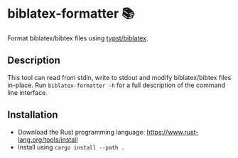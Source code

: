 # biblatex-formatter 📚

Format biblatex/bibtex files using [typst/biblatex](https://github.com/typst/biblatex).

## Description

This tool can read from stdin, write to stdout and modify biblatex/bibtex files in-place. Run `biblatex-formatter -h` for a full description of the command line interface.

## Installation

- Download the Rust programming language: <https://www.rust-lang.org/tools/install>
- Install using `cargo install --path .`
